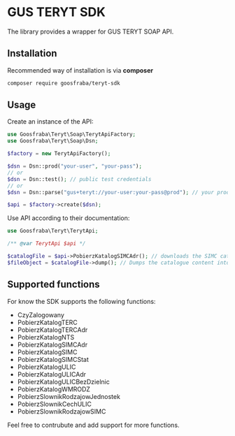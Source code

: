 # GUS TERYT SDK
The library provides a wrapper for GUS TERYT SOAP API.

## Installation

Recommended way of installation is via **composer**
```bash
composer require goosfraba/teryt-sdk
```

## Usage

Create an instance of the API:

```php
use Goosfraba\Teryt\Soap\TerytApiFactory;
use Goosfraba\Teryt\Soap\Dsn;

$factory = new TerytApiFactory();

$dsn = Dsn::prod("your-user", "your-pass");
// or 
$dsn = Dsn::test(); // public test credentials
// or
$dsn = Dsn::parse("gus+teryt://your-user:your-pass@prod"); // your production credentials

$api = $factory->create($dsn);
```

Use API according to their documentation:

```php
use Goosfraba\Teryt\TerytApi;

/** @var TerytApi $api */

$catalogFile = $api->PobierzKatalogSIMCAdr(); // downloads the SIMC catalogue in address version
$fileObject = $catalogFile->dump(); // Dumps the catalogue content into a file \SplFileObject

```

## Supported functions

For know the SDK supports the following functions:

 * CzyZalogowany
 * PobierzKatalogTERC
 * PobierzKatalogTERCAdr
 * PobierzKatalogNTS
 * PobierzKatalogSIMCAdr
 * PobierzKatalogSIMC
 * PobierzKatalogSIMCStat
 * PobierzKatalogULIC
 * PobierzKatalogULICAdr
 * PobierzKatalogULICBezDzielnic
 * PobierzKatalogWMRODZ
 * PobierzSlownikRodzajowJednostek
 * PobierzSlownikCechULIC
 * PobierzSlownikRodzajowSIMC

Feel free to contrubute and add support for more functions.
